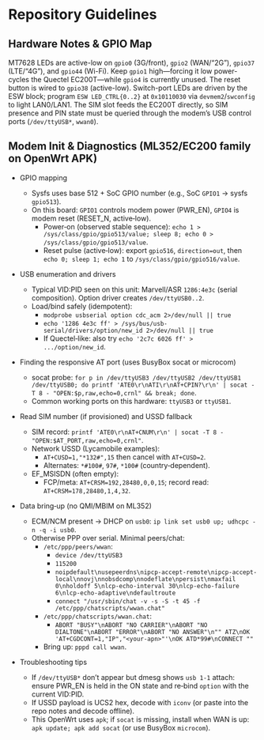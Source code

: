 # Repository Guidelines


## Hardware Notes & GPIO Map
MT7628 LEDs are active-low on `gpio0` (3G/front), `gpio2` (WAN/“2G”), `gpio37` (LTE/“4G”), and `gpio44` (Wi-Fi). Keep `gpio1` high—forcing it low power-cycles the Quectel EC200T—while `gpio4` is currently unused. The reset button is wired to `gpio38` (active-low). Switch-port LEDs are driven by the ESW block; program `ESW LED_CTRL{0..2}` at `0x10110030` via `devmem2`/`swconfig` to light LAN0/LAN1. The SIM slot feeds the EC200T directly, so SIM presence and PIN state must be queried through the modem’s USB control ports (`/dev/ttyUSB*`, `wwan0`).

## Modem Init & Diagnostics (ML352/EC200 family on OpenWrt APK)

- GPIO mapping
  - Sysfs uses base 512 + SoC GPIO number (e.g., SoC `GPIO1` → sysfs `gpio513`).
  - On this board: `GPIO1` controls modem power (PWR_EN), `GPIO4` is modem reset (RESET_N, active‑low).
    - Power‑on (observed stable sequence): `echo 1 > /sys/class/gpio/gpio513/value; sleep 8; echo 0 > /sys/class/gpio/gpio513/value`.
    - Reset pulse (active‑low): export `gpio516`, `direction=out`, then `echo 0; sleep 1; echo 1` to `/sys/class/gpio/gpio516/value`.

- USB enumeration and drivers
  - Typical VID:PID seen on this unit: Marvell/ASR `1286:4e3c` (serial composition). Option driver creates `/dev/ttyUSB0..2`.
  - Load/bind safely (idempotent):
    - `modprobe usbserial option cdc_acm 2>/dev/null || true`
    - `echo '1286 4e3c ff' > /sys/bus/usb-serial/drivers/option/new_id 2>/dev/null || true`
    - If Quectel‑like: also try `echo '2c7c 6026 ff' > .../option/new_id`.

- Finding the responsive AT port (uses BusyBox socat or microcom)
  - socat probe: `for p in /dev/ttyUSB3 /dev/ttyUSB2 /dev/ttyUSB1 /dev/ttyUSB0; do printf 'ATE0\r\nATI\r\nAT+CPIN?\r\n' | socat -T 8 - "OPEN:$p,raw,echo=0,crnl" && break; done`.
  - Common working ports on this hardware: `ttyUSB3` or `ttyUSB1`.

- Read SIM number (if provisioned) and USSD fallback
  - SIM record: `printf 'ATE0\r\nAT+CNUM\r\n' | socat -T 8 - "OPEN:$AT_PORT,raw,echo=0,crnl"`.
  - Network USSD (Lycamobile examples):
    - `AT+CUSD=1,"*132#",15` then cancel with `AT+CUSD=2`.
    - Alternates: `*#100#`, `97#`, `*100#` (country‑dependent).
  - EF_MSISDN (often empty):
    - FCP/meta: `AT+CRSM=192,28480,0,0,15`; record read: `AT+CRSM=178,28480,1,4,32`.

- Data bring‑up (no QMI/MBIM on ML352)
  - ECM/NCM present → DHCP on `usb0`: `ip link set usb0 up; udhcpc -n -q -i usb0`.
  - Otherwise PPP over serial. Minimal peers/chat:
    - `/etc/ppp/peers/wwan`:
      - `device /dev/ttyUSB3`
      - `115200`
      - `noipdefault\nusepeerdns\nipcp-accept-remote\nipcp-accept-local\nnovj\nnobsdcomp\nnodeflate\npersist\nmaxfail 0\nholdoff 5\nlcp-echo-interval 30\nlcp-echo-failure 6\nlcp-echo-adaptive\ndefaultroute`
      - `connect "/usr/sbin/chat -v -s -S -t 45 -f /etc/ppp/chatscripts/wwan.chat"`
    - `/etc/ppp/chatscripts/wwan.chat`:
      - `ABORT "BUSY"\nABORT "NO CARRIER"\nABORT "NO DIALTONE"\nABORT "ERROR"\nABORT "NO ANSWER"\n"" ATZ\nOK 'AT+CGDCONT=1,"IP","<your-apn>"'\nOK ATD*99#\nCONNECT ""`
    - Bring up: `pppd call wwan`.

- Troubleshooting tips
  - If `/dev/ttyUSB*` don’t appear but dmesg shows `usb 1-1` attach: ensure PWR_EN is held in the ON state and re‑bind `option` with the current VID:PID.
  - If USSD payload is UCS2 hex, decode with `iconv` (or paste into the repo notes and decode offline).
  - This OpenWrt uses `apk`; if `socat` is missing, install when WAN is up: `apk update; apk add socat` (or use BusyBox `microcom`).

